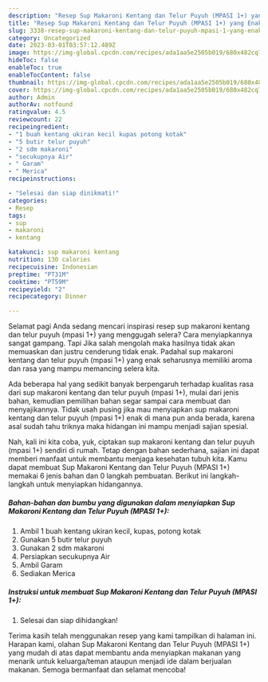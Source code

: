 ```yaml
---
description: "Resep Sup Makaroni Kentang dan Telur Puyuh (MPASI 1+) yang Enak Banget, Buat Buka Puasa Enak"
title: "Resep Sup Makaroni Kentang dan Telur Puyuh (MPASI 1+) yang Enak Banget, Buat Buka Puasa Enak"
slug: 3338-resep-sup-makaroni-kentang-dan-telur-puyuh-mpasi-1-yang-enak-banget-buat-buka-puasa-enak
category: Uncategorized
date: 2023-03-01T03:57:12.489Z
image: https://img-global.cpcdn.com/recipes/ada1aa5e2505b019/680x482cq70/sup-makaroni-kentang-dan-telur-puyuh-mpasi-1-foto-resep-utama.jpg
hideToc: false
enableToc: true
enableTocContent: false
thumbnail: https://img-global.cpcdn.com/recipes/ada1aa5e2505b019/680x482cq70/sup-makaroni-kentang-dan-telur-puyuh-mpasi-1-foto-resep-utama.jpg
cover: https://img-global.cpcdn.com/recipes/ada1aa5e2505b019/680x482cq70/sup-makaroni-kentang-dan-telur-puyuh-mpasi-1-foto-resep-utama.jpg
author: Admin
authorAv: notfound
ratingvalue: 4.5
reviewcount: 22
recipeingredient:
- "1 buah kentang ukiran kecil kupas potong kotak"
- "5 butir telur puyuh"
- "2 sdm makaroni"
- "secukupnya Air"
- " Garam"
- " Merica"
recipeinstructions:

- "Selesai dan siap dinikmati!"
categories:
- Resep
tags:
- sup
- makaroni
- kentang

katakunci: sup makaroni kentang 
nutrition: 130 calories
recipecuisine: Indonesian
preptime: "PT31M"
cooktime: "PT59M"
recipeyield: "2"
recipecategory: Dinner

---
```



Selamat pagi Anda sedang mencari inspirasi resep sup makaroni kentang dan telur puyuh (mpasi 1+) yang menggugah selera? Cara menyiapkannya sangat gampang. Tapi Jika salah mengolah maka hasilnya tidak akan memuaskan dan justru cenderung tidak enak. Padahal sup makaroni kentang dan telur puyuh (mpasi 1+) yang enak seharusnya memiliki aroma dan rasa yang mampu memancing selera kita.




Ada beberapa hal yang sedikit banyak berpengaruh terhadap kualitas rasa dari sup makaroni kentang dan telur puyuh (mpasi 1+), mulai dari jenis bahan, kemudian pemilihan bahan segar sampai cara membuat dan menyajikannya. Tidak usah pusing jika mau menyiapkan sup makaroni kentang dan telur puyuh (mpasi 1+) enak di mana pun anda berada, karena asal sudah tahu triknya maka hidangan ini mampu menjadi sajian spesial.


Nah, kali ini kita coba, yuk, ciptakan sup makaroni kentang dan telur puyuh (mpasi 1+) sendiri di rumah. Tetap dengan bahan sederhana, sajian ini dapat memberi manfaat untuk membantu menjaga kesehatan tubuh kita. Kamu dapat membuat Sup Makaroni Kentang dan Telur Puyuh (MPASI 1+) memakai 6 jenis bahan dan 0 langkah pembuatan. Berikut ini langkah-langkah untuk menyiapkan hidangannya.

<!--inarticleads1-->

##### Bahan-bahan dan bumbu yang digunakan dalam menyiapkan Sup Makaroni Kentang dan Telur Puyuh (MPASI 1+):

1. Ambil 1 buah kentang ukiran kecil, kupas, potong kotak
1. Gunakan 5 butir telur puyuh
1. Gunakan 2 sdm makaroni
1. Persiapkan secukupnya Air
1. Ambil  Garam
1. Sediakan  Merica




<!--inarticleads2-->

##### Instruksi untuk membuat Sup Makaroni Kentang dan Telur Puyuh (MPASI 1+):


1. Selesai dan siap dihidangkan!



Terima kasih telah menggunakan resep yang kami tampilkan di halaman ini. Harapan kami, olahan Sup Makaroni Kentang dan Telur Puyuh (MPASI 1+) yang mudah di atas dapat membantu anda menyiapkan makanan yang menarik untuk keluarga/teman ataupun menjadi ide dalam berjualan makanan. Semoga bermanfaat dan selamat mencoba!
